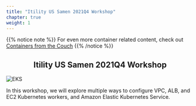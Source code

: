```yaml
---
title: "Itility US Samen 2021Q4 Workshop"
chapter: true
weight: 1
---
```


{{% notice note %}}
For even more container related content, check out [Containers from the Couch](https://containersfromthecouch.com) 
{{% /notice %}}

<div style="text-align: center"><h2>Itility US Samen 2021Q4 Workshop</h2></div>

![EKS](images/3-service-animated.gif)

In this workshop, we will explore multiple ways to configure VPC, ALB, and EC2
Kubernetes workers, and Amazon Elastic Kubernetes Service.
